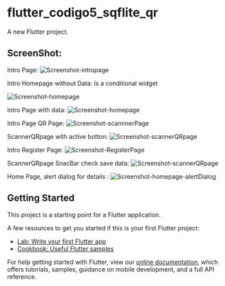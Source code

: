 # flutter_codigo5_sqflite_qr

A new Flutter project.

## ScreenShot:

Intro Page:
![Screenshot-intropage](/assets/screenshots/1-intropage.jpg)

Intro Homepage without Data: Is a conditional widget

![Screenshot-homepage](/assets/screenshots/2-homepage-withoutData.jpg)

Intro Page with data:
![Screenshot-homepage](/assets/screenshots/3-homepage_withData.jpg)

Intro Page QR Page:
![Screenshot-scannnerPage](/assets/screenshots/4-sacannerQRpage.jpg)

ScannerQRpage with active botton: 
![Screenshot-scannerQRpage](/assets/screenshots/5-sacannerQRpage-bottonActive.jpg)

Intro Register Page:
![Screenshot-RegisterPage](/assets/screenshots/6-RegisterPage.jpg)

ScannerQRpage SnacBar check save data:
![Screenshot-scannerQRpage](/assets/screenshots/7-sacannerQRpage-snackBar-check.jpg)

Home Page, alert dialog for details :
![Screenshot-homepage-alertDialog](/assets/screenshots/8-homepage-alertDialog-detail.jpg)

## Getting Started

This project is a starting point for a Flutter application.

A few resources to get you started if this is your first Flutter project:

- [Lab: Write your first Flutter app](https://flutter.dev/docs/get-started/codelab)
- [Cookbook: Useful Flutter samples](https://flutter.dev/docs/cookbook)

For help getting started with Flutter, view our
[online documentation](https://flutter.dev/docs), which offers tutorials,
samples, guidance on mobile development, and a full API reference.
